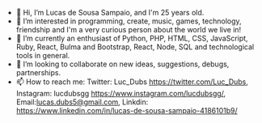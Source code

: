 - 👋 Hi, I’m Lucas de Sousa Sampaio, and I'm 25 years old.
- 👀 I’m interested in programming, create, music, games, technology, friendship and I'm a very curious person about the world we live in!
- 🌱 I’m currently an enthusiast of Python, PHP, HTML, CSS, JavaScript, Ruby, React, Bulma and Bootstrap, React, Node, SQL and technological tools in general.
- 💞️ I’m looking to collaborate on new ideas, suggestions, debugs, partnerships.
- 📫 How to reach me: Twitter: Luc_Dubs https://twitter.com/Luc_Dubs, Instagram: lucdubsgg https://www.instagram.com/lucdubsgg/, Email:lucas.dubs5@gmail.com, Linkdin: https://www.linkedin.com/in/lucas-de-sousa-sampaio-4186101b9/

<!---
LucDubs/LucDubs is a ✨ special ✨ repository because its `README.md` (this file) appears on your GitHub profile.
You can click the Preview link to take a look at your changes.
--->
